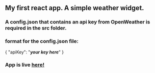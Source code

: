 ## My first react app. A simple weather widget.

### A config.json that contains an api key from OpenWeather is required in the src folder.

### format for the config.json file:

{
"apiKey": "**_your key here_**"
}

### App is live [here!](https://thor.net.nait.ca/~msandhu1/weather/)
